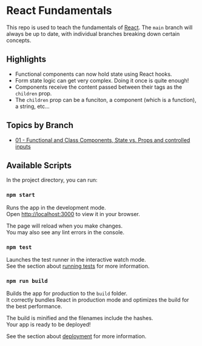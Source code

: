 # React Fundamentals

This repo is used to teach the fundamentals of [React](https://reactjs.org/). The `main` branch will always be up to date, with individual branches breaking down certain concepts.

## Highlights

- Functional components can now hold state using React hooks.
- Form state logic can get very complex. Doing it once is quite enough!
- Components receive the content passed between their tags as the `children` prop.
- The `children` prop can be a funciton, a component (which is a function), a string, etc...

## Topics by Branch

- [01 - Functional and Class Components, State vs. Props and controlled inputs](https://github.com/matldupont/react-fundamentals/tree/01-components-state-props)

## Available Scripts

In the project directory, you can run:

### `npm start`

Runs the app in the development mode.\
Open [http://localhost:3000](http://localhost:3000) to view it in your browser.

The page will reload when you make changes.\
You may also see any lint errors in the console.

### `npm test`

Launches the test runner in the interactive watch mode.\
See the section about [running tests](https://facebook.github.io/create-react-app/docs/running-tests) for more information.

### `npm run build`

Builds the app for production to the `build` folder.\
It correctly bundles React in production mode and optimizes the build for the best performance.

The build is minified and the filenames include the hashes.\
Your app is ready to be deployed!

See the section about [deployment](https://facebook.github.io/create-react-app/docs/deployment) for more information.
